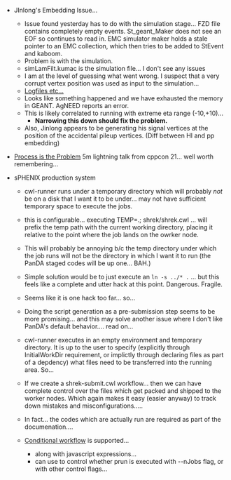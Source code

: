 - JInlong's Embedding Issue...
	- Issue found yesterday has to do with the simulation stage... FZD file contains completely empty events.  St_geant_Maker does not see an EOF so continues to read in.  EMC simulator maker holds a stale pointer to an EMC collection, which then tries to be added to StEvent and kaboom.
	- Problem is with the simulation. 
	- simLamFilt.kumac is the simulation file...  I don't see any issues
	- I am at the level of guessing what went wrong.  I suspect that a very corrupt vertex position was used as input to the simulation...
	- [Logfiles etc...](https://chat.sdcc.bnl.gov/star/pl/q1hupr4k17re78t3sy61641rke)
	- Looks like something happened and we have exhausted the memory in GEANT.  AgNEED reports an error.  
	- This is likely correlated to running with extreme eta range (-10,+10)... 
		- **Narrowing this down should fix the problem.**
	- Also, Jinlong appears to be generating his signal vertices at the position of the accidental pileup vertices.  (Diff between HI and pp embedding)

- [Process is the Problem](https://www.youtube.com/watch?v=UsatcY5CvAQ) 5m lightning talk from cppcon 21... well worth remembering...

- sPHENIX production system
	- cwl-runner runs under a temporary directory which will probably *not* be on a disk that I want it to be under... may not have sufficient temporary space to execute the jobs.
	- this is configurable... executing TEMP=.; shrek/shrek.cwl ... will prefix the temp path with the current working directory, placing it relative to the point where the job lands on the owrker node.
	- This will probably be annoying b/c the temp directory under which the job runs will not be the directory in which I want it to run (the PanDA staged codes will be up one...  BAH.)
	- Simple solution would be to just execute an `ln -s ../* .` ... but this feels like a complete and utter hack at this point.  Dangerous.  Fragile.
	- Seems like it is one hack too far...  so...
	- Doing the script generation as a pre-submission step seems to be more promising... and this may solve another issue where I don't like PanDA's default behavior.... read on...
	- cwl-runner executes in an empty environment and temporary directory.  It is up to the user to specify (explicitly through InitialWorkDir requirement, or implictly through declaring files as part of a depdency) what files need to be transferred into the running area.  So...
	- If we create a shrek-submit.cwl workflow... then we can have complete control over the files which get packed and shipped to the worker nodes.  Which again makes it easy (easier anyway) to track down mistakes and misconfigurations.....
	- In fact... the codes which are actually run are required as part of the documenation....  
	 
	- [Conditional workflow](https://panda-wms.readthedocs.io/en/latest/client/pchain.html#conditional-workflow) is supported... 
		- along with javascript expressions... 
		- can use to control whether prun is executed with --nJobs flag, or with other control flags...